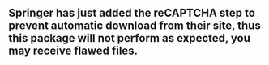 ## Springer has just added the reCAPTCHA step to prevent automatic download from their site, thus this package will not perform as expected, you may receive flawed files.
